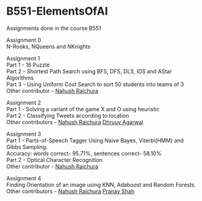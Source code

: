 # B551-ElementsOfAI
Assignments done in the course B551  

Assignment 0  
N-Rooks, NQueens and NKnights  

Assignment 1   
Part 1 - 16 Puzzle  
Part 2 - Shortest Path Search using BFS, DFS, DLS, IDS and AStar Algorithms  
Part 3 - Using Uniform Cost Search to sort 50 students into teams of 3  
Other contributor - [Nahush Raichura](https://github.com/nahushr)  

Assignment 2  
Part 1 - Solving a variant of the game X and O using heuristic  
Part 2 - Classifying Tweets according to location  
Other contributors - [Nahush Raichura](https://github.com/nahushr) [Dhruuv Agarwal](https://github.com/Dhr11)  

Assignment 3    
Part 1 - Parts-of-Speech Tagger Using Naive Bayes, Viterbi(HMM) and Gibbs Sampling.   
Accuracy: words correct- 95.71%,  sentences correct- 58.10%  
Part 2 - Optical Character Recognition  
Other contributor - [Nahush Raichura](https://github.com/nahushr)

Assignment 4   
Finding Orientation of an image using KNN, Adaboost and Random Forests.  
Other contributors - [Nahush Raichura](https://github.com/nahushr) [Pranay Shah](https://www.linkedin.com/in/pranay-shah-823a6069/)
